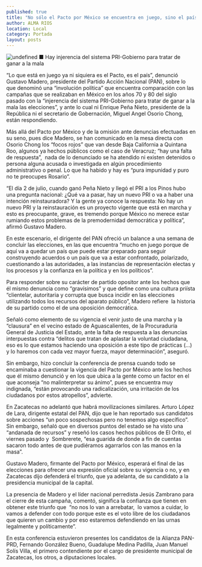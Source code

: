 ```yaml
---
published: true
title: "No sólo el Pacto por México se encuentra en juego, sino el país: Gustavo Madero"
author: ALMA RIOS
location: Local
category: Portada
layout: posts
---
```


![undefined](http://i.imgur.com/u2TmvJ3m.jpg)
■ Hay injerencia del sistema PRI-Gobierno para tratar de ganar a la mala

“Lo que está en juego ya ni siquiera es el Pacto, es el país”, denunció Gustavo Madero, presidente del Partido Acción Nacional (PAN), sobre lo que denominó una “involución política” que encuentra comparación con las campañas que se realizaban en México en los años 70 y 80 del siglo pasado con la “injerencia del sistema PRI-Gobierno para tratar de ganar a la mala las elecciones”, y ante lo cual ni Enrique Peña Nieto, presidente de la República ni el secretario de Gobernación, Miguel Angel Osorio Chong, están respondiendo.

Más allá del Pacto por México y de la omisión ante denuncias efectuadas en su seno, pues dice Madero, se han comunicado en la mesa directa con Osorio Chong los “focos rojos” que van desde Baja California a Quintana Roo, algunos ya hechos públicos como el caso de Veracruz; “hay una falta de respuesta”,  nada de lo denunciado se ha atendido ni existen detenidos o persona alguna acusada o investigada en algún procedimiento administrativo o penal. Lo que ha habido y hay es “pura impunidad y puro no te preocupes Rosario”.

“El día 2 de julio, cuando ganó Peña Nieto y llegó el PRI a los Pinos hubo una pregunta nacional: ¿Qué va a pasar, hay un nuevo PRI o va a haber una intención reinstauradora? Y la gente ya conoce la respuesta: No hay un nuevo PRI y la reinstauración es un proyecto vigente que está en marcha y esto es preocupante, grave, es tremendo porque México no merece estar rumiando estos problemas de la premodernidad democrática y política”, afirmó Gustavo Madero.

En este escenario, el dirigente del PAN ofreció un balance a una semana de concluir las elecciones, en las que encuentra “mucho en juego porque de aquí va a quedar un país que puede estar preparado para seguir construyendo acuerdos o un país que va a estar confrontado, polarizado, cuestionando a las autoridades, a las instancias de representación electas y los procesos y la confianza en la política y en los políticos”.

Para responder sobre su carácter de partido opositor ante los hechos que él mismo denuncia como “gravísimos” y que define como una cultura priísta “clientelar, autoritaria y corrupta que busca incidir en las elecciones utilizando todos los recursos del aparato público”, Madero refiere  la historia de su partido como el de una oposición democrática.

Señaló como elemento de su vigencia el venir justo de una marcha y la “clausura” en el vecino estado de Aguascalientes, de la Procuraduría General de Justicia del Estado, ante la falta de respuesta a las denuncias interpuestas contra “delitos que tratan de aplastar la voluntad ciudadana, eso es lo que estamos haciendo una oposición a este tipo de prácticas (…) y lo haremos con cada vez mayor fuerza, mayor determinación”, aseguró.

Sin embargo, hizo concluir la conferencia de prensa cuando todo se encaminaba a cuestionar la vigencia del Pacto por México ante los hechos que él mismo denunció y en los que ubica a la gente como un factor en el que aconseja “no malinterpretar su ánimo”, pues se encuentra muy indignada, “están provocando una radicalización, una irritación de los ciudadanos por estos atropellos”, advierte.

En Zacatecas no adelantó que habrá movilizaciones similares. Arturo López de Lara, dirigente estatal del PAN, dijo que le han reportado sus candidatos sobre acciones “un poco sospechosas pero no tenemos algo específico”.  Sin embargo, señaló que en diversos puntos del estado se ha visto una “andanada de recursos” y reseñó los casos hechos públicos de El Orito, el viernes pasado y  Sombrerete, “esa guarida  de donde a fin de cuentas sacaron todo antes de que pudiéramos agarrarlos con las manos en la masa”.

Gustavo Madero, firmante del Pacto por México, esperará el final de las elecciones para ofrecer una expresión oficial sobre su vigencia o no, y en Zacatecas dijo defenderá el triunfo, que ya adelanta, de su candidato a la presidencia municipal de la capital.

La presencia de Madero y el líder nacional perredista Jesús Zambrano para el cierre de esta campaña, comentó, significa la confianza que tienen en obtener este triunfo que  “no nos lo van a arrebatar,  lo vamos a cuidar, lo vamos a defender con todo porque este es el voto libre de los ciudadanos que quieren un cambio y por eso estaremos defendiendo en las urnas legalmente y políticamente”.


En esta conferencia estuvieron presentes los candidatos de la Alianza PAN-PRD, Fernando González Bueno, Guadalupe Medina Padilla, Juan Manuel Solís Villa, el primero contendiente por el cargo de presidente municipal de Zacatecas, los otros, a diputaciones locales.
